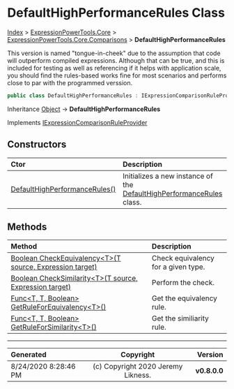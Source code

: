 ﻿# DefaultHighPerformanceRules Class

[Index](../index.md) > [ExpressionPowerTools.Core](ExpressionPowerTools.Core.a.md) > [ExpressionPowerTools.Core.Comparisons](ExpressionPowerTools.Core.Comparisons.n.md) > **DefaultHighPerformanceRules**

This version is named "tongue-in-cheek" due to the assumption that code will outperform compiled expressions.
            Although that can be true, and this is included for testing as well as referencing if it helps with application scale,
            you should find the rules-based works fine for most scenarios and performs close to par with the programmed verssion.

```csharp
public class DefaultHighPerformanceRules : IExpressionComparisonRuleProvider
```

Inheritance [Object](https://docs.microsoft.com/dotnet/api/system.object) → **DefaultHighPerformanceRules**

Implements  [IExpressionComparisonRuleProvider](ExpressionPowerTools.Core.Signatures.IExpressionComparisonRuleProvider.i.md) 

## Constructors

| Ctor | Description |
| :-- | :-- |
| [DefaultHighPerformanceRules()](ExpressionPowerTools.Core.Comparisons.DefaultHighPerformanceRules.ctor.md#defaulthighperformancerules) | Initializes a new instance of the [DefaultHighPerformanceRules](ExpressionPowerTools.Core.Comparisons.DefaultHighPerformanceRules.cs.md) class. |
## Methods

| Method | Description |
| :-- | :-- |
| [Boolean CheckEquivalency&lt;T>(T source, Expression target)](DefaultHighPerformanceRules-CheckEquivalency.m.md) | Check equivalency for a given type. |
| [Boolean CheckSimilarity&lt;T>(T source, Expression target)](DefaultHighPerformanceRules-CheckSimilarity.m.md) | Perform the check. |
| [Func&lt;T, T, Boolean> GetRuleForEquivalency&lt;T>()](DefaultHighPerformanceRules-GetRuleForEquivalency.m.md) | Get the equivalency rule. |
| [Func&lt;T, T, Boolean> GetRuleForSimilarity&lt;T>()](DefaultHighPerformanceRules-GetRuleForSimilarity.m.md) | Get the similiarity rule. |

---

| Generated | Copyright | Version |
| :-- | :-: | --: |
| 8/24/2020 8:28:46 PM | (c) Copyright 2020 Jeremy Likness. | **v0.8.0.0** |
